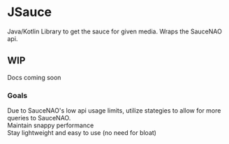 # JSauce
Java/Kotlin Library to get the sauce for given media. Wraps the SauceNAO api. 

## WIP
Docs coming soon

### Goals
Due to SauceNAO's low api usage limits, utilize stategies to allow for more queries to SauceNAO.   
Maintain snappy performance  
Stay lightweight and easy to use (no need for bloat)  
